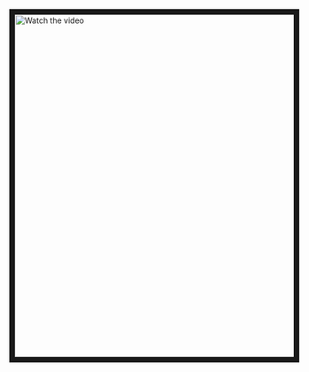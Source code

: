 <a href="https://youtu.be/It03Sjsl9s8" target="_blank">
 <img src="https://img.youtube.com/vi/It03Sjsl9s8/0.jpg" alt="Watch the video" width="860" height="620" border="10" />
</a>